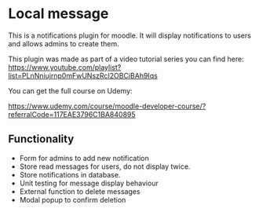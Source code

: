 # Local message

This is a notifications plugin for moodle. It will display notifications to users and allows admins to create them.

This plugin was made as part of a video tutorial series you can find here: https://www.youtube.com/playlist?list=PLnNniujrnp0mFwUNszRcI2OBCiBAh9Iqs

You can get the full course on Udemy:

https://www.udemy.com/course/moodle-developer-course/?referralCode=117EAE3796C1BA840895


## Functionality
- Form for admins to add new notification
- Store read messages for users, do not display twice.
- Store notifications in database.
- Unit testing for message display behaviour
- External function to delete messages
- Modal popup to confirm deletion
